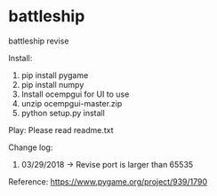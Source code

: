 # battleship
battleship revise

Install:
1. pip install pygame
2. pip install numpy
3. Install ocempgui for UI to use
4. unzip ocempgui-master.zip
5. python setup.py install

Play:
Please read readme.txt

Change log:
1. 03/29/2018 -> Revise port is larger than 65535

Reference:
https://www.pygame.org/project/939/1790
